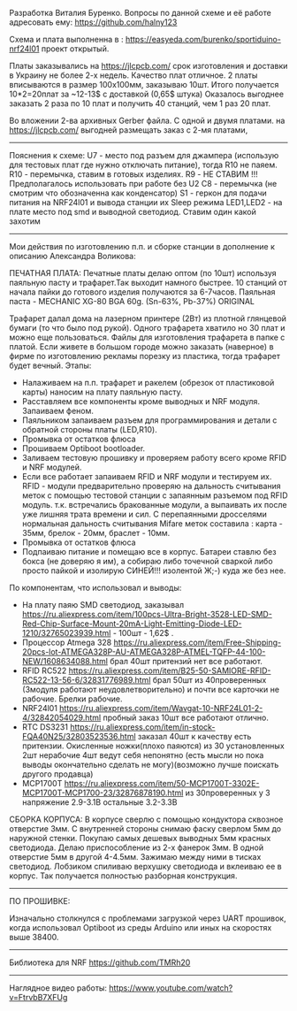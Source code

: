 Разработка Виталия Буренко. Вопросы по данной схеме и её работе адресовать ему: https://github.com/halny123Схема и плата выполненна в : https://easyeda.com/burenko/sportiduino-nrf24l01 проект открытый.Платы заказывались на https://jlcpcb.com/ срок изготовления и доставки в Украину не более 2-х недель. Качество плат отличное.2 платы вписываются в размер 100х100мм, заказываю 10шт. Итого получается 10*2=20плат за ~12-13$ с доставкой (0,65$ штука)Оказалось выгоднее заказать 2 раза по 10 плат и получить 40 станций, чем 1 раз 20 плат.Во вложении 2-ва архивных Gerber файла. С одной и двумя платами. на https://jlcpcb.com/ выгодней размещать заказ с 2-мя платами, ------------------------------------------------Пояснения к схеме:U7        - место под разъем для джампера (использую для тестовых плат где нужно отключать питание), тогда R10 не паяем. R10       - перемычка, ставим в готовых изделиях.R9        - НЕ СТАВИМ !!! Предполагалось использовать при работе без U2C8        - перемычка (не смотрим что обозначенна как конденсатор) S1        - геркон для подачи питания на NRF24l01 и вывода станции их Sleep режимаLED1,LED2 - на плате место под smd и выводной светодиод. Ставим один какой захотим------------------------------------------------Мои действия по изготовлению п.п. и сборке станции в дополнение к описанию Александра Воликова:ПЕЧАТНАЯ ПЛАТА:Печатные платы делаю оптом (по 10шт) используя паяльную пасту и трафарет.Так выходит намного быстрее. 10 станций от начала пайки до готового изделия получаются за 6-7часов.Паяльная паста - MECHANIC XG-80 BGA 60g. (Sn-63%, Pb-37%) ORIGINALТрафарет далал дома на лазерном принтере (2Вт) из плотной глянцевой бумаги (то что было под рукой). Одного трафарета хватило но 30 плат и можно еще пользоваться.Файлы для изготовления трафарета в папке с платой. Если живете в большом городе можно заказать (наверное) в фирме по изготовлению рекламы порезку из пластика, тогда трафарет будет вечный.Этапы:- Налаживаем на п.п. трафарет и ракелем (обрезок от пластиковой карты) наносим на плату паяльную пасту.- Расставляем все компоненты кроме выводных и NRF модуля. Запаиваем феном.- Паяльником запаиваем разъем для программирования и детали с обратной стороны платы (LED,R10).- Промывка от остатков флюса- Прошиваем Optiboot bootloader.- Заливаем тестовую прошивку и проверяем работу всего кроме RFID и NRF модулей.- Если все работает запаиваем RFID и NRF модули и тестируем их.  RFID - модули предварительно проверяю на дальность считывания меток с помощью тестовой станции с запаянным разъемом под RFID модуль.  т.к. встречались бракованные модули, а выпаивать их после уже лишняя трата времени и сил.  С перепаянными дросселями нормальная дальность считывания Mifare меток составила : карта - 35мм, брелок - 20мм, браслет - 10мм.- Промывка от остатков флюса- Подпаиваю питание и помещаю все в корпус. Батареи ставлю без бокса (не доверяю я им), а собираю либо точечной сваркой либо просто пайкой  и изолирую СИНЕЙ!!! изолентой Ж;-) куда же без нее.По компонентам, что использовал и выводы:- На плату паяю SMD светодиод, заказывал   https://ru.aliexpress.com/item/100pcs-Ultra-Bright-3528-LED-SMD-Red-Chip-Surface-Mount-20mA-Light-Emitting-Diode-LED-1210/32765023939.html - 100шт - 1,62$ .- Процессор Atmega 328  https://ru.aliexpress.com/item/Free-Shipping-20pcs-lot-ATMEGA328P-AU-ATMEGA328P-ATMEL-TQFP-44-100-NEW/1608634088.html брал 40шт притензий нет все работают.- RFID RC522  https://ru.aliexpress.com/item/B25-50-SAMIORE-RFID-RC522-13-56-6/32831776989.html брал 50шт из 40проверенных (3модуля работают неудовлетворительно) и почти все карточки не рабочие. Брелки рабочие.- NRF24l01  https://ru.aliexpress.com/item/Wavgat-10-NRF24L01-2-4/32842054029.html пробный заказ 10шт все работают отлично.- RTC DS3231  https://ru.aliexpress.com/item/in-stock-FQA40N25/32803523536.html заказал 40шт к качеству есть притензии. Окисленные ножки(плохо паяются)  из 30 установленных 2шт нерабочие 4шт ведут себя непонятно (есть мысли но пока выводы окончательно сделать не могу)(возможно лучше поискать другого продавца)- MCP1700T  https://ru.aliexpress.com/item/50-MCP1700T-3302E-MCP1700T-MCP1700-23/32876878190.html из 30проверенных у 3 напряжение 2.9-3.1В остальные 3.2-3.3ВСБОРКА КОРПУСА:В корпусе сверлю с помощью кондуктора сквозное отверстие 3мм.С внутренней стороны снимаю фаску сверлом 5мм до наружной стенки.Покупаю самых дешевых выводных 5мм красных светодиода.Делаю приспособление из 2-х фанерок 3мм. В одной отверстие 5мм в другой 4-4.5мм. Зажимаю между ними в тисках светодиод. Лобзиком спиливаю верхушку светодиода и вклеиваю ее в корпус.Так получается полностью разборная конструкция.------------------------------------------------ПО ПРОШИВКЕ:Изначально столкнулся с проблемами загрузкой через UART прошивок, когда использовал Optiboot из среды Arduino или иных на скоростях выше 38400.------------------------------------------------Библиотека для NRFhttps://github.com/TMRh20------------------------------------------------Наглядное видео работы:https://www.youtube.com/watch?v=FtrvbB7XFUg